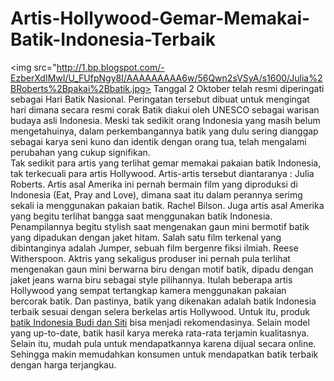 # Artis-Hollywood-Gemar-Memakai-Batik-Indonesia-Terbaik
<img src="http://1.bp.blogspot.com/-EzberXdIMwI/U_FUfpNgy8I/AAAAAAAAA6w/56Qwn2sVSyA/s1600/Julia%2BRoberts%2Bpakai%2Bbatik.jpg>
Tanggal 2 Oktober telah resmi diperingati sebagai Hari Batik Nasional. Peringatan tersebut dibuat untuk mengingat hari dimana secara resmi corak Batik diakui oleh UNESCO sebagai warisan budaya asli Indonesia. Meski tak sedikit orang Indonesia yang masih belum mengetahuinya, dalam perkembangannya batik yang dulu sering dianggap sebagai karya seni kuno dan identik dengan orang tua, telah mengalami perubahan yang cukup signifikan.  
Tak sedikit para artis yang terlihat gemar memakai pakaian batik Indonesia, tak terkecuali para artis Hollywood. Artis-artis tersebut diantaranya :
Julia Roberts. Artis asal Amerika ini pernah bermain film yang diproduksi di Indonesia (Eat, Pray and Love), dimana saat itu dalam perannya serimg sekali ia menggunakan pakaian batik. 
Rachel Bilson.  Juga artis asal Amerika yang begitu terlihat bangga saat menggunakan batik Indonesia. Penampilannya begitu stylish saat mengenakan gaun mini bermotif batik yang dipadukan dengan jaket hitam. Salah satu film terkenal yang dibintanginya adalah Jumper, sebuah film bergenre fiksi ilmiah.
Reese Witherspoon. Aktris yang sekaligus produser ini pernah pula terlihat mengenakan gaun mini berwarna biru dengan motif batik, dipadu dengan jaket jeans warna biru sebagai style pilihannya.
Itulah beberapa artis Hollywood yang sempat tertangkap kamera menggunakan pakaian bercorak batik. Dan pastinya, batik yang dikenakan adalah batik Indonesia terbaik sesuai dengan selera berkelas artis Hollywood. Untuk itu, produk <a href="http://budidansiti.com/id/118-batik-indonesia">batik Indonesia Budi dan Siti</a> bisa menjadi rekomendasinya. Selain model yang up-to-date, batik hasil karya mereka rata-rata terjamin kualitasnya. Selain itu, mudah pula untuk mendapatkannya karena dijual secara online. Sehingga makin memudahkan konsumen untuk mendapatkan batik terbaik dengan harga terjangkau. 

